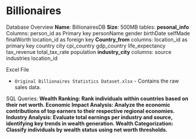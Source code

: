 # Billionaires
Database Overview **Name**: BillionairesDB **Size**: 500MB
tables:
  **pesonal_info**
    Columns:
     person_id as Primary key
     personName
     gender
     birthDate
     selfMade
     finalWorth
     location_id as foreign key 
**Country_from**
  columns:
  location_id as primary key
  country
  city
  cpi_country
  gdp_country
  life_expectancy
  tax_revenue
  total_tax_rate
  population
**industry_city**
  columns:
  source
  industries
  location_id

 Excel File
- `Original Billionaires Statistics Dataset.xlsx` - Contains the raw sales data.

SQL Queries:
**Wealth Ranking: Rank individuals within countries based on their net worth.
Economic Impact Analysis: Analyze the economic contributions of top earners to their respective regional economies.
Industry Analysis: Evaluate total earnings per industry and source, identifying key trends in wealth generation.
Wealth Categorization: Classify individuals by wealth status using net worth thresholds.**




